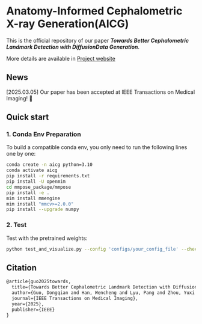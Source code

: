 # Anatomy-Informed Cephalometric X-ray Generation(AICG)

This is the official repository of our paper ***Towards Better Cephalometric Landmark Detection with DiffusionData Generation***.

More details are available in [Project website](https://um-lab.github.io/cepha-generation/)

## News
[2025.03.05] Our paper has been accepted at IEEE Transactions on Medical Imaging! 🎉

## Quick start
### 1. Conda Env Preparation
To build a compatible conda env, you only need to run the following lines one by one:

```bash
conda create -n aicg python=3.10
conda activate aicg
pip install -r requirements.txt
pip install -U openmim
cd mmpose_package/mmpose
pip install -e .
mim install mmengine
mim install "mmcv>=2.0.0"
pip install --upgrade numpy
```

### 2. Test
Test with the pretrained weights:
```bash
python test_and_visualize.py --config 'configs/your_config_file' --checkpoint 'path_to_your_checkpoint'
```

## Citation
```latex
@article{guo2025towards,
  title={Towards Better Cephalometric Landmark Detection with Diffusion Data Generation},
  author={Guo, Dongqian and Han, Wencheng and Lyu, Pang and Zhou, Yuxi and Shen, Jianbing},
  journal={IEEE Transactions on Medical Imaging},
  year={2025},
  publisher={IEEE}
}
```